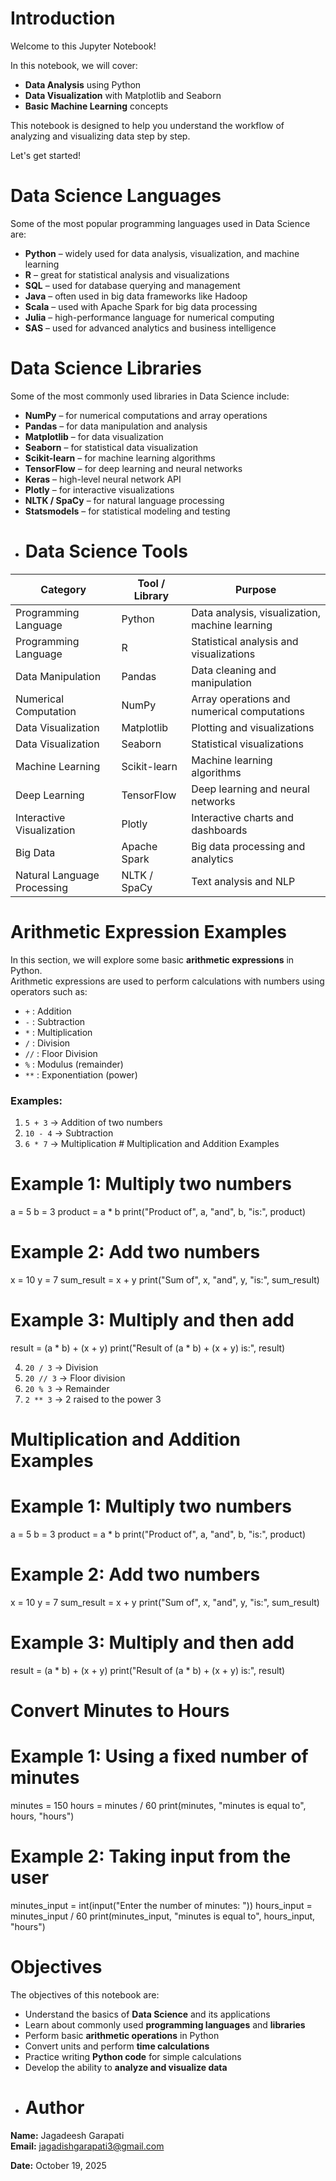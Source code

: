 # Introduction

Welcome to this Jupyter Notebook!

In this notebook, we will cover:

- **Data Analysis** using Python
- **Data Visualization** with Matplotlib and Seaborn
- **Basic Machine Learning** concepts

This notebook is designed to help you understand the workflow of analyzing and visualizing data step by step.

Let's get started!
# Data Science Languages

Some of the most popular programming languages used in Data Science are:

- **Python** – widely used for data analysis, visualization, and machine learning
- **R** – great for statistical analysis and visualizations
- **SQL** – used for database querying and management
- **Java** – often used in big data frameworks like Hadoop
- **Scala** – used with Apache Spark for big data processing
- **Julia** – high-performance language for numerical computing
- **SAS** – used for advanced analytics and business intelligence
# Data Science Libraries

Some of the most commonly used libraries in Data Science include:

- **NumPy** – for numerical computations and array operations  
- **Pandas** – for data manipulation and analysis  
- **Matplotlib** – for data visualization  
- **Seaborn** – for statistical data visualization  
- **Scikit-learn** – for machine learning algorithms  
- **TensorFlow** – for deep learning and neural networks  
- **Keras** – high-level neural network API  
- **Plotly** – for interactive visualizations  
- **NLTK / SpaCy** – for natural language processing  
- **Statsmodels** – for statistical modeling and testing
- # Data Science Tools

| Category                 | Tool / Library           | Purpose                                         |
|--------------------------|-------------------------|------------------------------------------------|
| Programming Language     | Python                  | Data analysis, visualization, machine learning|
| Programming Language     | R                       | Statistical analysis and visualizations       |
| Data Manipulation        | Pandas                  | Data cleaning and manipulation                 |
| Numerical Computation    | NumPy                   | Array operations and numerical computations   |
| Data Visualization       | Matplotlib              | Plotting and visualizations                    |
| Data Visualization       | Seaborn                 | Statistical visualizations                     |
| Machine Learning         | Scikit-learn            | Machine learning algorithms                    |
| Deep Learning            | TensorFlow              | Deep learning and neural networks             |
| Interactive Visualization| Plotly                  | Interactive charts and dashboards              |
| Big Data                 | Apache Spark            | Big data processing and analytics              |
| Natural Language Processing | NLTK / SpaCy         | Text analysis and NLP                          |
# Arithmetic Expression Examples

In this section, we will explore some basic **arithmetic expressions** in Python.  
Arithmetic expressions are used to perform calculations with numbers using operators such as:

- `+` : Addition  
- `-` : Subtraction  
- `*` : Multiplication  
- `/` : Division  
- `//` : Floor Division  
- `%` : Modulus (remainder)  
- `**` : Exponentiation (power)

### Examples:

1. `5 + 3` → Addition of two numbers  
2. `10 - 4` → Subtraction  
3. `6 * 7` → Multiplication  # Multiplication and Addition Examples

# Example 1: Multiply two numbers
a = 5
b = 3
product = a * b
print("Product of", a, "and", b, "is:", product)

# Example 2: Add two numbers
x = 10
y = 7
sum_result = x + y
print("Sum of", x, "and", y, "is:", sum_result)

# Example 3: Multiply and then add
result = (a * b) + (x + y)
print("Result of (a * b) + (x + y) is:", result)


4. `20 / 3` → Division  
5. `20 // 3` → Floor division  
6. `20 % 3` → Remainder  
7. `2 ** 3` → 2 raised to the power 3
# Multiplication and Addition Examples

# Example 1: Multiply two numbers
a = 5
b = 3
product = a * b
print("Product of", a, "and", b, "is:", product)

# Example 2: Add two numbers
x = 10
y = 7
sum_result = x + y
print("Sum of", x, "and", y, "is:", sum_result)

# Example 3: Multiply and then add
result = (a * b) + (x + y)
print("Result of (a * b) + (x + y) is:", result)
# Convert Minutes to Hours

# Example 1: Using a fixed number of minutes
minutes = 150
hours = minutes / 60
print(minutes, "minutes is equal to", hours, "hours")

# Example 2: Taking input from the user
minutes_input = int(input("Enter the number of minutes: "))
hours_input = minutes_input / 60
print(minutes_input, "minutes is equal to", hours_input, "hours")
# Objectives

The objectives of this notebook are:

- Understand the basics of **Data Science** and its applications
- Learn about commonly used **programming languages** and **libraries**
- Perform basic **arithmetic operations** in Python
- Convert units and perform **time calculations**
- Practice writing **Python code** for simple calculations
- Develop the ability to **analyze and visualize data**
- # Author

**Name:** Jagadeesh Garapati  
**Email:** jagadishgarapati3@gmail.com

**Date:** October 19, 2025
